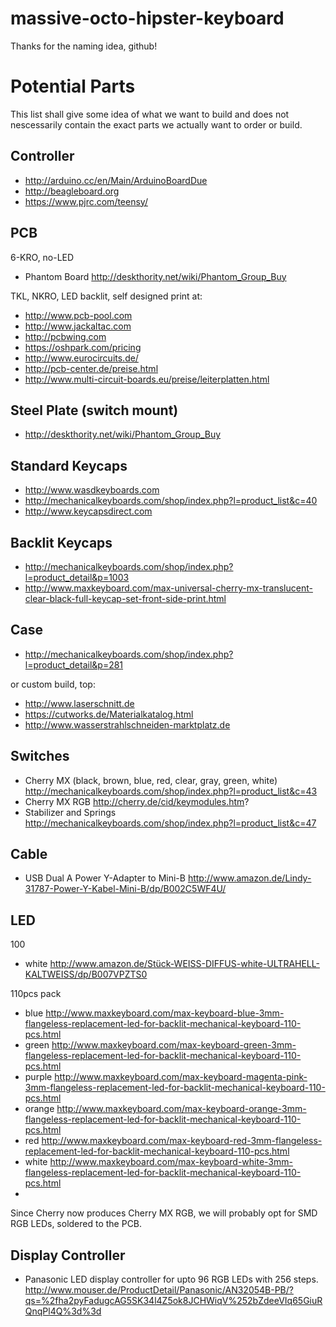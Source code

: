 massive-octo-hipster-keyboard
=============================

Thanks for the naming idea, github!

Potential Parts
===============

This list shall give some idea of what we want to build and does not nescessarily contain the exact parts we actually want to order or build. 

Controller
----------

* http://arduino.cc/en/Main/ArduinoBoardDue
* http://beagleboard.org
* https://www.pjrc.com/teensy/

PCB
---
6-KRO, no-LED

* Phantom Board http://deskthority.net/wiki/Phantom_Group_Buy

TKL, NKRO, LED backlit, self designed print at:

* http://www.pcb-pool.com
* http://www.jackaltac.com
* http://pcbwing.com
* https://oshpark.com/pricing
* http://www.eurocircuits.de/
* http://pcb-center.de/preise.html
* http://www.multi-circuit-boards.eu/preise/leiterplatten.html


Steel Plate (switch mount)
--------------------------

* http://deskthority.net/wiki/Phantom_Group_Buy

Standard Keycaps
-------------

* http://www.wasdkeyboards.com
* http://mechanicalkeyboards.com/shop/index.php?l=product_list&c=40
* http://www.keycapsdirect.com

Backlit Keycaps
------------

* http://mechanicalkeyboards.com/shop/index.php?l=product_detail&p=1003
* http://www.maxkeyboard.com/max-universal-cherry-mx-translucent-clear-black-full-keycap-set-front-side-print.html

Case 
----

* http://mechanicalkeyboards.com/shop/index.php?l=product_detail&p=281

or custom build, top:

* http://www.laserschnitt.de
* https://cutworks.de/Materialkatalog.html
* http://www.wasserstrahlschneiden-marktplatz.de

Switches
--------

* Cherry MX (black, brown, blue, red, clear, gray, green, white) http://mechanicalkeyboards.com/shop/index.php?l=product_list&c=43
* Cherry MX RGB http://cherry.de/cid/keymodules.htm?
* Stabilizer and Springs http://mechanicalkeyboards.com/shop/index.php?l=product_list&c=47

Cable
-----

* USB Dual A Power Y-Adapter to Mini-B http://www.amazon.de/Lindy-31787-Power-Y-Kabel-Mini-B/dp/B002C5WF4U/

LED
---
100
* white http://www.amazon.de/Stück-WEISS-DIFFUS-white-ULTRAHELL-KALTWEISS/dp/B007VPZTS0

110pcs pack

* blue http://www.maxkeyboard.com/max-keyboard-blue-3mm-flangeless-replacement-led-for-backlit-mechanical-keyboard-110-pcs.html
* green http://www.maxkeyboard.com/max-keyboard-green-3mm-flangeless-replacement-led-for-backlit-mechanical-keyboard-110-pcs.html
* purple http://www.maxkeyboard.com/max-keyboard-magenta-pink-3mm-flangeless-replacement-led-for-backlit-mechanical-keyboard-110-pcs.html
* orange http://www.maxkeyboard.com/max-keyboard-orange-3mm-flangeless-replacement-led-for-backlit-mechanical-keyboard-110-pcs.html
* red http://www.maxkeyboard.com/max-keyboard-red-3mm-flangeless-replacement-led-for-backlit-mechanical-keyboard-110-pcs.html
* white http://www.maxkeyboard.com/max-keyboard-white-3mm-flangeless-replacement-led-for-backlit-mechanical-keyboard-110-pcs.html
* 

Since Cherry now produces Cherry MX RGB, we will probably opt for SMD RGB LEDs, soldered to the PCB.

Display Controller
------------------

* Panasonic LED display controller for upto 96 RGB LEDs with 256 steps. http://www.mouser.de/ProductDetail/Panasonic/AN32054B-PB/?qs=%2fha2pyFadugcAG5SK34l4Z5ok8JCHWiqV%252bZdeeVIq65GiuRQnqPl4Q%3d%3d
